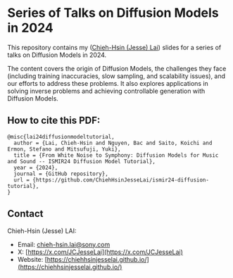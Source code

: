 # Series of Talks on Diffusion Models in 2024
This repository contains my ([Chieh-Hsin (Jesse) Lai](https://chiehhsinjesselai.github.io/)) slides for a series of talks on Diffusion Models in 2024. 

The content covers the origin of Diffusion Models, the challenges they face (including training inaccuracies, slow sampling, and scalability issues), and our efforts to address these problems. It also explores applications in solving inverse problems and achieving controllable generation with Diffusion Models.





## How to cite this PDF:

```
@misc{lai24diffusionmodeltutorial,
  author = {Lai, Chieh-Hsin and Nguyen, Bac and Saito, Koichi and Ermon, Stefano and Mitsufuji, Yuki},
  title = {From White Noise to Symphony: Diffusion Models for Music and Sound -- ISMIR24 Diffusion Model Tutorial},
  year = {2024},
  journal = {GitHub repository},
  url = {https://github.com/ChiehHsinJesseLai/ismir24-diffusion-tutorial}, 
}
```

## Contact
Chieh-Hsin (Jesse) LAI: 
- Email: <a href="chieh-hsin.lai@sony.com">chieh-hsin.lai@sony.com</a>
- X: [https://x.com/JCJesseLai](https://x.com/JCJesseLai)
- Website: [https://chiehhsinjesselai.github.io/](https://chiehhsinjesselai.github.io/)


